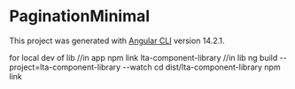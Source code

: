 # PaginationMinimal

This project was generated with [Angular CLI](https://github.com/angular/angular-cli) version 14.2.1.

for local dev of lib 
//in app
npm link lta-component-library 
//in lib 
 ng build --project=lta-component-library --watch
cd dist/lta-component-library 
npm link  
